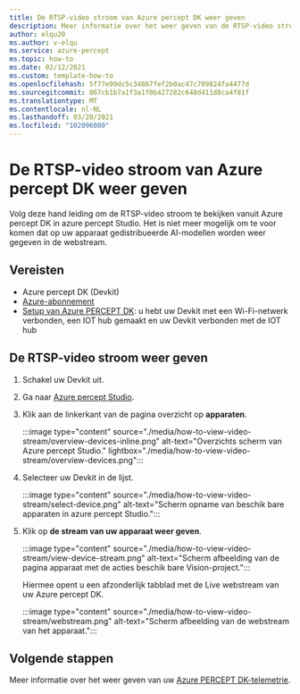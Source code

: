 ```yaml
---
title: De RTSP-video stroom van Azure percept DK weer geven
description: Meer informatie over het weer geven van de RTSP-video stroom vanuit Azure percept DK
author: elqu20
ms.author: v-elqu
ms.service: azure-percept
ms.topic: how-to
ms.date: 02/12/2021
ms.custom: template-how-to
ms.openlocfilehash: 5f77e99dc5c34867fef2b0ac47c709824fa4477d
ms.sourcegitcommit: 867cb1b7a1f3a1f0b427282c648d411d0ca4f81f
ms.translationtype: MT
ms.contentlocale: nl-NL
ms.lasthandoff: 03/20/2021
ms.locfileid: "102096000"
---
```

# <a name="view-your-azure-percept-dks-rtsp-video-stream"></a>De RTSP-video stroom van Azure percept DK weer geven

Volg deze hand leiding om de RTSP-video stroom te bekijken vanuit Azure percept DK in azure percept Studio. Het is niet meer mogelijk om te voor komen dat op uw apparaat gedistribueerde AI-modellen worden weer gegeven in de webstream.

## <a name="prerequisites"></a>Vereisten

- Azure percept DK (Devkit)
- [Azure-abonnement](https://azure.microsoft.com/free/)
- [Setup van Azure PERCEPT DK](./quickstart-percept-dk-set-up.md): u hebt uw Devkit met een Wi-Fi-netwerk verbonden, een IOT hub gemaakt en uw Devkit verbonden met de IOT hub

## <a name="view-the-rtsp-video-stream"></a>De RTSP-video stroom weer geven

1. Schakel uw Devkit uit.

1. Ga naar [Azure percept Studio](https://go.microsoft.com/fwlink/?linkid=2135819).

1. Klik aan de linkerkant van de pagina overzicht op **apparaten**.

    :::image type="content" source="./media/how-to-view-video-stream/overview-devices-inline.png" alt-text="Overzichts scherm van Azure percept Studio." lightbox="./media/how-to-view-video-stream/overview-devices.png":::

1. Selecteer uw Devkit in de lijst.

    :::image type="content" source="./media/how-to-view-video-stream/select-device.png" alt-text="Scherm opname van beschik bare apparaten in azure percept Studio.":::

1. Klik op **de stream van uw apparaat weer geven**.

    :::image type="content" source="./media/how-to-view-video-stream/view-device-stream.png" alt-text="Scherm afbeelding van de pagina apparaat met de acties beschik bare Vision-project.":::

    Hiermee opent u een afzonderlijk tabblad met de Live webstream van uw Azure percept DK.

    :::image type="content" source="./media/how-to-view-video-stream/webstream.png" alt-text="Scherm afbeelding van de webstream van het apparaat.":::

## <a name="next-steps"></a>Volgende stappen

Meer informatie over het weer geven van uw [Azure PERCEPT DK-telemetrie](./how-to-view-telemetry.md).